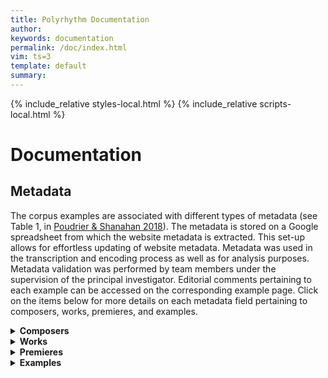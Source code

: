 ```yaml
---
title: Polyrhythm Documentation
author: 
keywords: documentation
permalink: /doc/index.html
vim: ts=3
template: default
summary: 
---
```


{% include_relative styles-local.html %}
{% include_relative scripts-local.html %}

# Documentation #


## Metadata ##


The corpus examples are associated with different types of metadata (see Table 1, in [Poudrier &amp; Shanahan 2018](https://drive.google.com/file/d/1LRTjYO4-_HYG4SMHygSoDHgLSHD840Zm/view?usp=sharing)). The metadata is stored on a Google spreadsheet from which the website metadata is extracted. This set-up allows for effortless updating of website metadata. Metadata was used in the transcription and encoding process as well as for analysis purposes. Metadata validation was performed by team members under the supervision of the principal investigator. Editorial comments pertaining to each example can be accessed on the corresponding example page. Click on the items below for more details on each metadata field pertaining to composers, works, premieres, and examples.


<details markdown="1">
<summary style="display:list-item !important"> <span><b>Composers</b></span></summary>


The _Suter 1980 Corpus_ features twenty composers from Europe and North-America. Basic biographical information was collected using authoritative sources, including [Oxford Music Online](https://www.oxfordmusiconline.com/), scholarly editions of the composers&#39; works, and scholarly biographies. Of special interest in this corpus is the emigration of several composers due to two world wars in the period covered. A map of composers&#39; birth and death cities can be accessed on the [Maps](/maps) page.



- Composer&#39;s Name
- Composer&#39;s Nationality
- Composer&#39;s Birth Date and Birth Place
- Composer&#39;s Death Date and Death Place

</details>


<details markdown="1">
<summary markdown="1" style="display:list-item !important"> <b>Works</b> </summary>


The examples in this corpus were extracted by Suter (1980) from 450 works that were selected among 913 works surveyed.  The surveyed works were not selected based on their use of polyrhythm, but on their representation of each composer&#39;s output in terms of life period and genre. Each work is identified by Suter&#39;s Work ID, which consists of a three-letter abbreviation of the composer&#39;s last name and a number, which corresponds roughly to its composition year. A list of composers and their corpus representation by works and examples is accessible on the [Composers](/composers) page.


- Work Title
- Genre and Subgenre
- Composition Year
- First Publication Year

</details>


<details markdown="1">
<summary markdown="1" style="display:list-item !important"> <b>Premieres</b></summary>


Because of the historical and geographical features of the corpus, information about work premieres was gathered using multiple sources, including internet resources. Geocoding of premieres venues or cities was used to create a heat map and an interactive timeline of the corpus using Carto. The maps can be accessed from the [Maps](/maps) page.


</details>


<details markdown="1">
<summary markdown="1" style="display:list-item !important"> <b>Examples</b></summary>


Each example is identified with a filename adapted from the original Suter examples IDs, which are visible on the E0 scores accessed through each example page. The filenames begin with &quot;R&quot; (reserve dataset) or &quot;T&quot; (testing dataset), followed by the example number used in Suter (1980) and a translation of the original Suter example ID. Please read this [document](https://drive.google.com/file/d/1fzA7iakBfjbyc_Fwsnhsdmyk0lMiCAMp/view?usp=sharing) for more details on how to decode the Suter examples IDs.


- Source Work
  - Source Work Full Unit (SWFU)
  - Full Unit Total Measures
  - Full Unit Duration
  - Full Unit Start Time Signature and Time Signature Type
    - The start time signature were extracted from published scores and categorized using standard types (duple, triple, compound, or odd). If the work features changing time signature, only the start time signature was extracted; works without a time signature were categorized as &quot;none&quot;
    - Polymetric times signature were further categorized as &quot;polymetric&quot; (same notated beat has same duration) or &quot;polydurational&quot; (same notated beat has different duration)
  - Full Unit Start Tempo Expression
  - Full Unit Start Notated Beat, Notated Beat Rate, and Mean Beat Rate

- Example
  - Example Start, End, and Total Measures
    - Example measures numbers were extracted from the scores whenever available. For analysis purposes pick-up measures are given a number that correspond to the
  - Example Start Time Signature and Time Signature Type
  - Example Start Time Signature Beat, Notated Beat, Notated Beat Rate, and Mean Beat Rate
  - Example Start Notated Beat, Notated Beat Rate, and NotatedExample Start Tempo Expression
- Audio
  - Naxos Recording Link
  - Example Start and End Time
  - Example Duration

</details>
